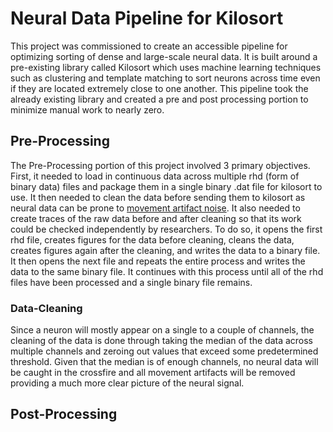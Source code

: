 # Neural Data Pipeline for Kilosort
This project was commissioned to create an accessible pipeline for optimizing sorting of dense and large-scale neural data. It is built around a pre-existing library called Kilosort which uses machine learning techniques such as clustering and template matching to sort neurons across time even if they are located extremely close to one another. This pipeline took the already existing library and created a pre and post processing portion to minimize manual work to nearly zero. 

## Pre-Processing
The Pre-Processing portion of this project involved 3 primary objectives. First, it needed to load in continuous data across multiple rhd (form of binary data) files and package them in a single binary .dat file for kilosort to use. It then needed to clean the data before sending them to kilosort as neural data can be prone to [movement artifact noise](https://radiopaedia.org/articles/motion-artifact-2?lang=us). It also needed to create traces of the raw data before and after cleaning so that its work could be checked independently by researchers.  To do so, it opens the first rhd file, creates figures for the data before cleaning, cleans the data, creates figures again after the cleaning, and writes the data to a binary file. It then opens the next file and repeats the entire process and writes the data to the same binary file. It  continues with this process until all of the rhd files have been processed and a single binary file remains.

### Data-Cleaning
Since a neuron will mostly appear on a single to a couple of channels, the cleaning of the data is done through taking the median of the data across multiple channels and zeroing out values that exceed some predetermined threshold. Given that the median is of enough channels, no neural data will be caught in the crossfire and all movement artifacts will be removed providing a much more clear picture of the neural signal.

## Post-Processing
